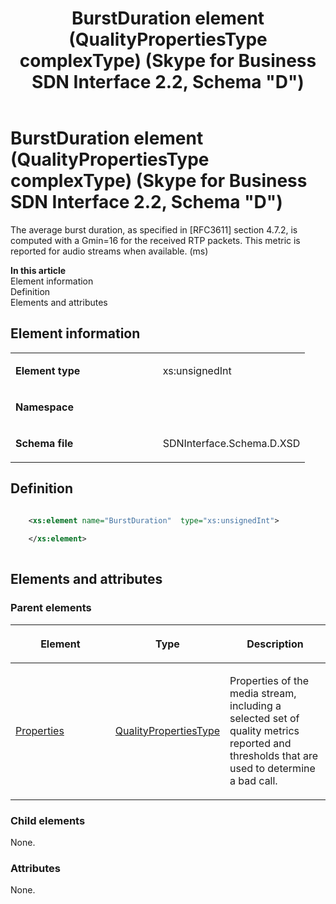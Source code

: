 ﻿---
title: BurstDuration element (QualityPropertiesType complexType) (Skype for Business SDN Interface 2.2, Schema "D")
TOCTitle: BurstDuration element
ms:assetid: d486a2e7-9431-9d6c-7018-53a7779ada11
ms:mtpsurl: https://msdn.microsoft.com/en-us/library/Mt149435(v=office.16)
ms:contentKeyID: 65855386
ms.date: 08/24/2015
mtps_version: v=office.16
dev_langs:
- xml
---

# BurstDuration element (QualityPropertiesType complexType) (Skype for Business SDN Interface 2.2, Schema \"D\")

The average burst duration, as specified in \[RFC3611\] section 4.7.2, is computed with a Gmin=16 for the received RTP packets. This metric is reported for audio streams when available. (ms)


**In this article**  
Element information  
Definition  
Elements and attributes  

## Element information

<table>
<colgroup>
<col style="width: 50%" />
<col style="width: 50%" />
</colgroup>
<tbody>
<tr class="odd">
<td><p><strong>Element type</strong></p></td>
<td><p>xs:unsignedInt</p></td>
</tr>
<tr class="even">
<td><p><strong>Namespace</strong></p></td>
<td><p></p></td>
</tr>
<tr class="odd">
<td><p><strong>Schema file</strong></p></td>
<td><p>SDNInterface.Schema.D.XSD</p></td>
</tr>
</tbody>
</table>


## Definition

``` xml

    <xs:element name="BurstDuration"  type="xs:unsignedInt">
    
    </xs:element>
  
```

## Elements and attributes

### Parent elements

<table>
<colgroup>
<col style="width: 33%" />
<col style="width: 33%" />
<col style="width: 33%" />
</colgroup>
<thead>
<tr class="header">
<th><p>Element</p></th>
<th><p>Type</p></th>
<th><p>Description</p></th>
</tr>
</thead>
<tbody>
<tr class="odd">
<td><p><a href="properties-element-qualitytype-complextype-skype-for-business-sdn-interface-2-2-schema-d.md">Properties</a></p></td>
<td><p><a href="qualitypropertiestype-complextype-skype-for-business-sdn-interface-2-2-schema-d.md">QualityPropertiesType</a></p></td>
<td><p>Properties of the media stream, including a selected set of quality metrics reported and thresholds that are used to determine a bad call.</p></td>
</tr>
</tbody>
</table>


### Child elements

None.

### Attributes

None.

